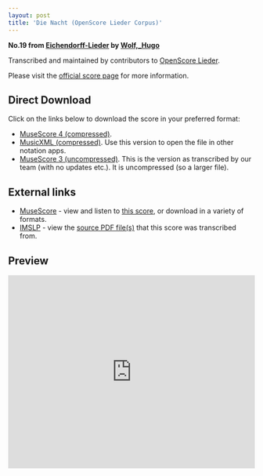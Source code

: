 ```yaml
---
layout: post
title: 'Die Nacht (OpenScore Lieder Corpus)'
---
```


__No.19 from [Eichendorff-Lieder](https://fourscoreandmore.org/openscore/lieder/Wolf,_Hugo/Eichendorff-Lieder/) by [Wolf,_Hugo](https://fourscoreandmore.org/openscore/lieder/Wolf,_Hugo)__

Transcribed and maintained by contributors to [OpenScore Lieder].

Please visit the [official score page] for more information.

[official score page]: https://musescore.com/openscore-lieder-corpus/scores/5052801
[OpenScore Lieder]: https://musescore.com/openscore-lieder-corpus

## Direct Download

Click on the links below to download the score in your preferred format:
- [MuseScore 4 (compressed)](https://github.com/openscore/lieder/blob/main/scores/Wolf,_Hugo/Eichendorff-Lieder/19_Die_Nacht/lc5052801.mscz?raw=true).
- [MusicXML (compressed)](https://github.com/openscore/lieder/blob/main/scores/Wolf,_Hugo/Eichendorff-Lieder/19_Die_Nacht/lc5052801.mxl?raw=true). Use this version to open the file in other notation apps.
- [MuseScore 3 (uncompressed)](https://github.com/openscore/lieder/blob/main/scores/Wolf,_Hugo/Eichendorff-Lieder/19_Die_Nacht/lc5052801.mscx?raw=true). This is the version as transcribed by our team (with no updates etc.). It is uncompressed (so a larger file).

## External links

- [MuseScore] - view and listen to [this score][MuseScore], or download in a variety of formats.
- [IMSLP] - view the [source PDF file(s)][IMSLP] that this score was transcribed from.

[MuseScore]: https://musescore.com/score/5052801
[IMSLP]: https://imslp.org/wiki/Special:ReverseLookup/23172

## Preview

<iframe width="100%" height="394" src="https://musescore.com/openscore-lieder-corpus/scores/5052801/embed" frameborder="0" allowfullscreen allow="autoplay; fullscreen"></iframe>
